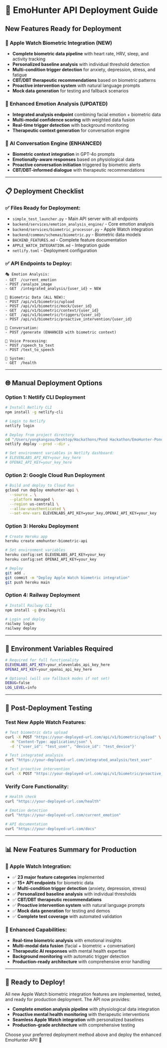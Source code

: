 # 🚀 EmoHunter API Deployment Guide

## New Features Ready for Deployment

### 🍎 **Apple Watch Biometric Integration** (NEW)
- **Complete biometric data pipeline** with heart rate, HRV, sleep, and activity tracking
- **Personalized baseline analysis** with individual threshold detection
- **Multi-condition trigger detection** for anxiety, depression, stress, and fatigue
- **CBT/DBT therapeutic recommendations** based on biometric patterns
- **Proactive intervention system** with natural language prompts
- **Mock data generation** for testing and fallback scenarios

### 🎯 **Enhanced Emotion Analysis** (UPDATED)
- **Integrated analysis endpoint** combining facial emotion + biometric data
- **Multi-modal confidence scoring** with weighted data fusion
- **Real-time trigger detection** with background monitoring
- **Therapeutic context generation** for conversation engine

### 🤖 **AI Conversation Engine** (ENHANCED)
- **Biometric context integration** in GPT-4o prompts
- **Emotionally-aware responses** based on physiological data
- **Proactive conversation initiation** triggered by biometric alerts
- **CBT/DBT-informed dialogue** with therapeutic recommendations

---

## 📋 Deployment Checklist

### ✅ **Files Ready for Deployment:**
- `simple_test_launcher.py` - Main API server with all endpoints
- `backend/services/emotion_analysis_engine/` - Core emotion analysis
- `backend/services/biometric_processor.py` - Apple Watch integration
- `backend/common/schemas/biometric.py` - Biometric data models
- `BACKEND_FEATURES.md` - Complete feature documentation
- `APPLE_WATCH_INTEGRATION.md` - Integration guide
- `netlify.toml` - Deployment configuration

### ✅ **API Endpoints to Deploy:**
```
🎭 Emotion Analysis:
- GET  /current_emotion
- POST /analyze_image  
- GET  /integrated_analysis/{user_id} ← NEW

🍎 Biometric Data (ALL NEW):
- POST /api/v1/biometric/upload
- POST /api/v1/biometric/mock/{user_id}
- GET  /api/v1/biometric/context/{user_id}
- GET  /api/v1/biometric/triggers/{user_id}
- POST /api/v1/biometric/proactive_intervention/{user_id}

💬 Conversation:
- POST /generate (ENHANCED with biometric context)

🎵 Voice Processing:
- POST /speech_to_text
- POST /text_to_speech

🔧 System:
- GET  /health
```

---

## 🌐 Manual Deployment Options

### **Option 1: Netlify CLI Deployment**
```bash
# Install Netlify CLI
npm install -g netlify-cli

# Login to Netlify
netlify login

# Deploy from project directory
cd "/Users/yongkangzou/Desktop/Hackathons/Pond Hackathon/EmoHunter-Pond_Hackathon"
netlify deploy --prod --dir .

# Set environment variables in Netlify dashboard:
# ELEVENLABS_API_KEY=your_key_here
# OPENAI_API_KEY=your_key_here
```

### **Option 2: Google Cloud Run Deployment**
```bash
# Build and deploy to Cloud Run
gcloud run deploy emohunter-api \
  --source . \
  --platform managed \
  --region us-central1 \
  --allow-unauthenticated \
  --set-env-vars ELEVENLABS_API_KEY=your_key,OPENAI_API_KEY=your_key
```

### **Option 3: Heroku Deployment**
```bash
# Create Heroku app
heroku create emohunter-biometric-api

# Set environment variables
heroku config:set ELEVENLABS_API_KEY=your_key
heroku config:set OPENAI_API_KEY=your_key

# Deploy
git add .
git commit -m "Deploy Apple Watch biometric integration"
git push heroku main
```

### **Option 4: Railway Deployment**
```bash
# Install Railway CLI
npm install -g @railway/cli

# Login and deploy
railway login
railway deploy
```

---

## 🔧 Environment Variables Required

```bash
# Required for full functionality
ELEVENLABS_API_KEY=your_elevenlabs_api_key_here
OPENAI_API_KEY=your_openai_api_key_here

# Optional (will use fallback modes if not set)
DEBUG=false
LOG_LEVEL=info
```

---

## 🧪 Post-Deployment Testing

### **Test New Apple Watch Features:**
```bash
# Test biometric data upload
curl -X POST "https://your-deployed-url.com/api/v1/biometric/upload" \
  -H "Content-Type: application/json" \
  -d '{"user_id": "test_user", "device_id": "test_device"}'

# Test integrated analysis
curl "https://your-deployed-url.com/integrated_analysis/test_user"

# Test proactive intervention
curl -X POST "https://your-deployed-url.com/api/v1/biometric/proactive_intervention/test_user"
```

### **Verify Core Functionality:**
```bash
# Health check
curl "https://your-deployed-url.com/health"

# Emotion detection
curl "https://your-deployed-url.com/current_emotion"

# API documentation
curl "https://your-deployed-url.com/docs"
```

---

## 📊 New Features Summary for Production

### **🍎 Apple Watch Integration:**
- ✅ **23 major feature categories** implemented
- ✅ **15+ API endpoints** for biometric data
- ✅ **Multi-condition trigger detection** (anxiety, depression, stress)
- ✅ **Personalized baseline analysis** with individual thresholds
- ✅ **CBT/DBT therapeutic recommendations**
- ✅ **Proactive intervention system** with natural language prompts
- ✅ **Mock data generation** for testing and demos
- ✅ **Complete test coverage** with automated validation

### **🎯 Enhanced Capabilities:**
- **Real-time biometric analysis** with emotional insights
- **Multi-modal data fusion** (facial + biometric + conversation)
- **Therapeutic AI responses** with mental health expertise
- **Background monitoring** with automatic trigger detection
- **Production-ready architecture** with comprehensive error handling

---

## 🚀 Ready to Deploy!

All new Apple Watch biometric integration features are implemented, tested, and ready for production deployment. The API now provides:

- **Complete emotion analysis pipeline** with physiological data integration
- **Proactive mental health monitoring** with therapeutic interventions
- **Seamless Apple Watch integration** with personalized baselines
- **Production-grade architecture** with comprehensive testing

Choose your preferred deployment method above and deploy the enhanced EmoHunter API! 🎉
